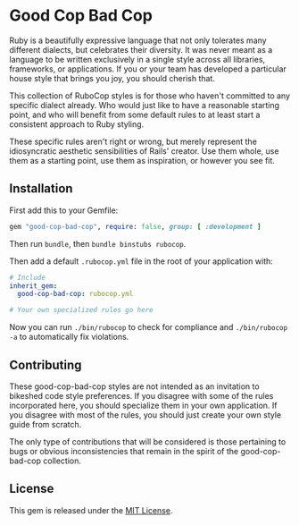 # Good Cop Bad Cop

Ruby is a beautifully expressive language that not only tolerates many different dialects, but celebrates their diversity. It was never meant as a language to be written exclusively in a single style across all libraries, frameworks, or applications. If you or your team has developed a particular house style that brings you joy, you should cherish that.

This collection of RuboCop styles is for those who haven't committed to any specific dialect already. Who would just like to have a reasonable starting point, and who will benefit from some default rules to at least start a consistent approach to Ruby styling.

These specific rules aren't right or wrong, but merely represent the idiosyncratic aesthetic sensibilities of Rails' creator. Use them whole, use them as a starting point, use them as inspiration, or however you see fit.

## Installation

First add this to your Gemfile:

```ruby
gem "good-cop-bad-cop", require: false, group: [ :development ]
```

Then run `bundle`, then `bundle binstubs rubocop`.

Then add a default `.rubocop.yml` file in the root of your application with:

```yml
# Include
inherit_gem:
  good-cop-bad-cop: rubocop.yml

# Your own specialized rules go here
```

Now you can run `./bin/rubocop` to check for compliance and `./bin/rubocop -a` to automatically fix violations.

## Contributing

These good-cop-bad-cop styles are not intended as an invitation to bikeshed code style preferences. If you disagree with some of the rules incorporated here, you should specialize them in your own application. If you disagree with most of the rules, you should just create your own style guide from scratch.

The only type of contributions that will be considered is those pertaining to bugs or obvious inconsistencies that remain in the spirit of the good-cop-bad-cop collection.

## License

This gem is released under the [MIT License](https://opensource.org/license/mit/).
